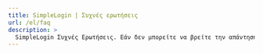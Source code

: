 ```yaml
---
title: SimpleLogin | Συχνές ερωτήσεις
url: /el/faq
description: >
  SimpleLogin Συχνές Ερωτήσεις. Εάν δεν μπορείτε να βρείτε την απάντηση στην ερώτησή σας εδώ, επικοινωνήστε με το hi [at] simplelogin.io ή δημιουργήστε ένα πρόβλημα στο GitHub μας.
---
```


